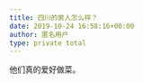 ```yaml
---
title: 四川的男人怎么样？
date: 2019-10-24 16:58:16+00:00
author: 匿名用户
type: private total
---
```

他们真的爱好做菜。


